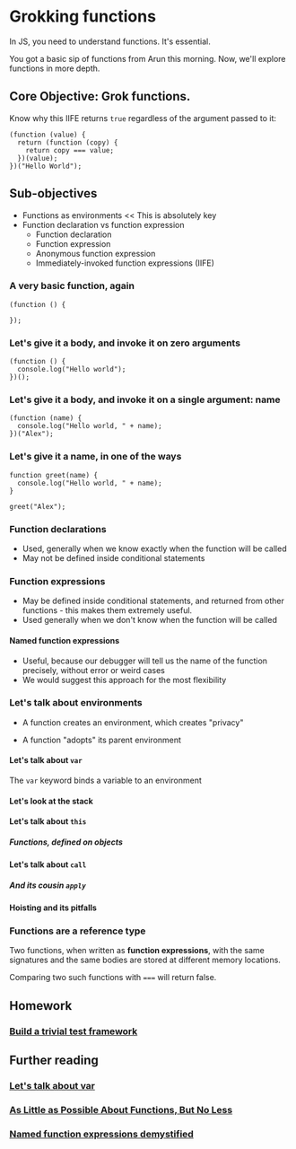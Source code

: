 # Grokking functions

In JS, you need to understand functions. It's essential. 

You got a basic sip of functions from Arun this morning.
Now, we'll explore functions in more depth.

## Core Objective: Grok functions.

Know why this IIFE returns `true` regardless of the argument passed
to it:

```
(function (value) {
  return (function (copy) {
    return copy === value;
  })(value);
})("Hello World");
```

## Sub-objectives

* Functions as environments << This is absolutely key
* Function declaration vs function expression
  * Function declaration
  * Function expression
  * Anonymous function expression
  * Immediately-invoked function expressions (IIFE)

### A very basic function, again

```
(function () {

});
```

### Let's give it a body, and invoke it on zero arguments

```
(function () {
  console.log("Hello world");
})();
```

### Let's give it a body, and invoke it on a single argument: name 

```
(function (name) {
  console.log("Hello world, " + name);
})("Alex");
```

### Let's give it a name, in one of the ways

```
function greet(name) {
  console.log("Hello world, " + name);
}

greet("Alex");
```

### Function declarations

* Used, generally when we know exactly when the function will be called
* May not be defined inside conditional statements

### Function expressions

* May be defined inside conditional statements, and returned from other
  functions - this makes them extremely useful.
* Used generally when we don't know when the function will be called

#### Named function expressions

* Useful, because our debugger will tell us the name of the function
  precisely, without error or weird cases
* We would suggest this approach for the most flexibility

### Let's talk about environments

* A function creates an environment, which creates "privacy"

* A function "adopts" its parent environment

#### Let's talk about `var`

The `var` keyword binds a variable to an environment

#### Let's look at the stack

#### Let's talk about `this`

##### Functions, defined on objects

#### Let's talk about `call`

##### And its cousin `apply`

#### Hoisting and its pitfalls

### Functions are a reference type

Two functions, when written as **function expressions**, with the same
signatures and the same bodies are stored at different memory locations.

Comparing two such functions with `===` will return false.

## Homework

### [Build a trivial test framework](https://github.com/wdi-sf-september-2014-hw/simple_test_framework_with_js_functions#super-bonus) 

## Further reading

### [Let's talk about var](https://leanpub.com/javascript-allonge/read#let)
### [As Little as Possible About Functions, But No Less](https://leanpub.com/javascript-allonge/read#functions)
### [Named function expressions demystified](http://kangax.github.io/nfe/)
